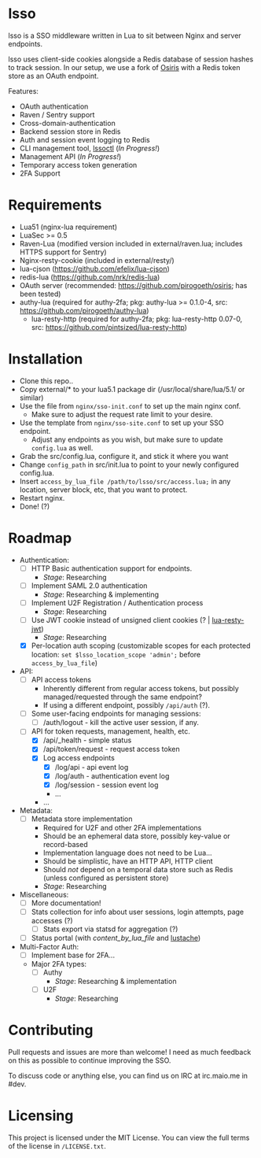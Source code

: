 lsso
=====

lsso is a SSO middleware written in Lua to sit between Nginx and server endpoints.

lsso uses client-side cookies alongside a Redis database of session hashes to track session.
In our setup, we use a fork of [Osiris](https://github.com/pirogoeth/osiris) with a Redis token store as an OAuth endpoint.

Features:
 - OAuth authentication
 - Raven / Sentry support
 - Cross-domain-authentication
 - Backend session store in Redis
 - Auth and session event logging to Redis
 - CLI management tool, [lssoctl](https://github.com/maiome-development/lssoctl) (*In Progress!*)
 - Management API (*In Progress!*)
 - Temporary access token generation
 - 2FA Support

Requirements
============

- Lua51 (nginx-lua requirement)
- LuaSec >= 0.5
- Raven-Lua (modified version included in external/raven.lua; includes HTTPS support for Sentry)
- Nginx-resty-cookie (included in external/resty/)
- lua-cjson (https://github.com/efelix/lua-cjson)
- redis-lua (https://github.com/nrk/redis-lua)
- OAuth server (recommended: https://github.com/pirogoeth/osiris; has been tested)
- authy-lua (required for authy-2fa; pkg: authy-lua >= 0.1.0-4, src: https://github.com/pirogoeth/authy-lua)
  - lua-resty-http (required for authy-2fa; pkg: lua-resty-http 0.07-0, src: https://github.com/pintsized/lua-resty-http)

Installation
=============

- Clone this repo..
- Copy external/\* to your lua5.1 package dir (/usr/local/share/lua/5.1/ or similar)
- Use the file from `nginx/sso-init.conf` to set up the main nginx conf.
  - Make sure to adjust the request rate limit to your desire.
- Use the template from `nginx/sso-site.conf` to set up your SSO endpoint.
  - Adjust any endpoints as you wish, but make sure to update `config.lua` as well.
- Grab the src/config.lua, configure it, and stick it where you want
- Change `config_path` in src/init.lua to point to your newly configured config.lua.
- Insert `access_by_lua_file /path/to/lsso/src/access.lua;` in any location, server block, etc, that you want to protect.
- Restart nginx.
- Done! (?)


Roadmap
=======

- Authentication:
  - [ ] HTTP Basic authentication support for endpoints.
    - _Stage_: Researching
  - [ ] Implement SAML 2.0 authentication
    - _Stage_: Researching & implementing
  - [ ] Implement U2F Registration / Authentication process
    - _Stage_: Researching
  - [ ] Use JWT cookie instead of unsigned client cookies (? | [lua-resty-jwt](https://github.com/SkyLothar/lua-resty-jwt))
    - _Stage_: Researching
  - [X] Per-location auth scoping (customizable scopes for each protected location: `set $lsso_location_scope 'admin';` before `access_by_lua_file`)
- API:
  - [ ] API access tokens
    - Inherently different from regular access tokens, but possibly managed/requested through the same endpoint?
    - If using a different endpoint, possibly `/api/auth` (?).
  - [ ] Some user-facing endpoints for managing sessions:
    - [ ] /auth/logout - kill the active user session, if any.
  - [ ] API for token requests, management, health, etc.
    - [X] /api/\_health - simple status
    - [X] /api/token/request - request access token
    - [X] Log access endpoints
      - [X] /log/api - api event log
      - [X] /log/auth - authentication event log
      - [X] /log/session - session event log
      - ...
    - ...
- Metadata:
  - [ ] Metadata store implementation
    - Required for U2F and other 2FA implementations
    - Should be an ephemeral data store, possibly key-value or record-based
    - Implementation language does not need to be Lua...
    - Should be simplistic, have an HTTP API, HTTP client
    - Should *not* depend on a temporal data store such as Redis (unless configured as persistent store)
    - _Stage_: Researching
- Miscellaneous:
  - [ ] More documentation!
  - [ ] Stats collection for info about user sessions, login attempts, page accesses (?)
    - [ ] Stats export via statsd for aggregation (?)
  - [ ] Status portal (with *content_by_lua_file* and [lustache](https://github.com/Olivine-Labs/lustache))
- Multi-Factor Auth:
  - [ ] Implement base for 2FA...
  - Major 2FA types:
    - [ ] Authy
      - _Stage_: Researching & implementation
    - [ ] U2F
      - _Stage_: Researching

Contributing
============

Pull requests and issues are more than welcome! I need as much feedback on this as possible to continue improving the SSO.

To discuss code or anything else, you can find us on IRC at irc.maio.me in #dev.


Licensing
=========

This project is licensed under the MIT License. You can view the full terms of the license in `/LICENSE.txt`.
